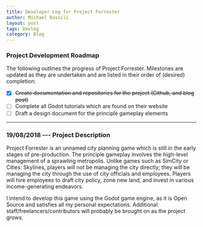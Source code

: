 ```yaml
---
title: Developer Log for Project Forrester
author: Michael Bassili
layout: post
tags: Devlog
category: Blog
---
```


### Project Development Roadmap

The following outlines the progress of Project Forrester.
Milestones are updated as they are undertaken and are listed in their order of (desired) completion:
- [X] ~~Create documentation and repositories for the project (Github, and blog post)~~
- [ ] Complete all Godot tutorials which are found on their website
- [ ] Draft a design document for the principle gameplay elements

---

### 19/08/2018 --- Project Description

Project Forrester is an unnamed city planning game which is still in the early stages of pre-production.
The principle gameplay involves the high-level management of a sprawling metropolis.
Unlike games such as SimCity or Cities: Skylines, players will not be managing the city directly; they will be managing the city through the use of city officials and employees.
Players will hire employees to draft city policy, zone new land, and invest in various income-generating endeavors.

I intend to develop this game using the Godot game engine, as it is Open Source and satisfies all my personal expectations.
Additional staff/freelancers/contributors will probably be brought on as the project grows.
